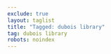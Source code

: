 ```yaml
---
exclude: true
layout: taglist
title: "Tagged: dubois library"
tag: dubois library
robots: noindex
---
```

